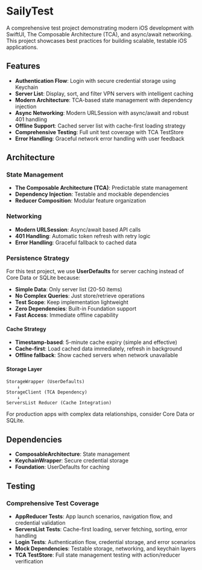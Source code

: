 # SailyTest

A comprehensive test project demonstrating modern iOS development with SwiftUI, The Composable Architecture (TCA), and async/await networking. This project showcases best practices for building scalable, testable iOS applications.

## Features

- **Authentication Flow**: Login with secure credential storage using Keychain
- **Server List**: Display, sort, and filter VPN servers with intelligent caching
- **Modern Architecture**: TCA-based state management with dependency injection
- **Async Networking**: Modern URLSession with async/await and robust 401 handling
- **Offline Support**: Cached server list with cache-first loading strategy
- **Comprehensive Testing**: Full unit test coverage with TCA TestStore
- **Error Handling**: Graceful network error handling with user feedback

## Architecture

### State Management
- **The Composable Architecture (TCA)**: Predictable state management
- **Dependency Injection**: Testable and mockable dependencies
- **Reducer Composition**: Modular feature organization

### Networking
- **Modern URLSession**: Async/await based API calls
- **401 Handling**: Automatic token refresh with retry logic
- **Error Handling**: Graceful fallback to cached data

### Persistence Strategy

For this test project, we use **UserDefaults** for server caching instead of Core Data or SQLite because:

- **Simple Data**: Only server list (20-50 items)
- **No Complex Queries**: Just store/retrieve operations  
- **Test Scope**: Keep implementation lightweight
- **Zero Dependencies**: Built-in Foundation support
- **Fast Access**: Immediate offline capability

#### Cache Strategy
- **Timestamp-based**: 5-minute cache expiry (simple and effective)
- **Cache-first**: Load cached data immediately, refresh in background
- **Offline fallback**: Show cached servers when network unavailable

#### Storage Layer
```
StorageWrapper (UserDefaults) 
    ↓
StorageClient (TCA Dependency)
    ↓  
ServersList Reducer (Cache Integration)
```

For production apps with complex data relationships, consider Core Data or SQLite.

## Dependencies

- **ComposableArchitecture**: State management
- **KeychainWrapper**: Secure credential storage
- **Foundation**: UserDefaults for caching

## Testing

### Comprehensive Test Coverage
- **AppReducer Tests**: App launch scenarios, navigation flow, and credential validation
- **ServersList Tests**: Cache-first loading, server fetching, sorting, error handling
- **Login Tests**: Authentication flow, credential storage, and error scenarios
- **Mock Dependencies**: Testable storage, networking, and keychain layers
- **TCA TestStore**: Full state management testing with action/reducer verification